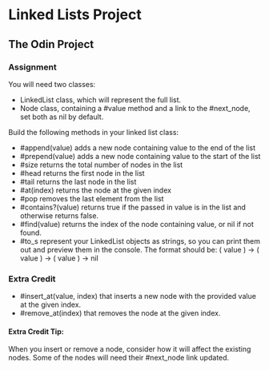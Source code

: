 # Linked Lists Project
## The Odin Project

### Assignment
You will need two classes:

- LinkedList class, which will represent the full list.
- Node class, containing a #value method and a link to the #next_node, set both as nil by default.

Build the following methods in your linked list class:

- #append(value) adds a new node containing value to the end of the list
- #prepend(value) adds a new node containing value to the start of the list
- #size returns the total number of nodes in the list
- #head returns the first node in the list
- #tail returns the last node in the list
- #at(index) returns the node at the given index
- #pop removes the last element from the list
- #contains?(value) returns true if the passed in value is in the list and otherwise returns false.
- #find(value) returns the index of the node containing value, or nil if not found.
- #to_s represent your LinkedList objects as strings, so you can print them out and preview them in the console. The format should be: ( value ) -> ( value ) -> ( value ) -> nil

### Extra Credit

- #insert_at(value, index) that inserts a new node with the provided value at the given index.
- #remove_at(index) that removes the node at the given index.

#### Extra Credit Tip: 
When you insert or remove a node, consider how it will affect the existing nodes. Some of the nodes will need their #next_node link updated.
